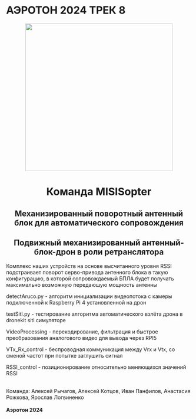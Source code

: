 # АЭРОТОН 2024 ТРЕК 8

<div align="center">
  <a href="https://t.me/leshquin">
    <img width="400" height="400" src="https://png.pngtree.com/png-clipart/20220921/ourmid/pngtree-drone-flying-on-transparent-background-png-image_6209864.png">
  </a>
    <h1><b> Команда MISISopter</b></h3>
  <h2 >Механизированный поворотный антенный блок для автоматического сопровождения</h2>
</div>

<h2 align="center"> Подвижный механизированный антенный-блок-дрон в роли ретранслятора</h2>
<p>Комплекс наших устройств на основе высчитанного уровня RSSI подстраивает поворот серво-привода антенного блока в такую конфигурацию, в которой сопровождаемый БПЛА будет получать максимально возможную передаюшую мощность антенны</p>
<p>detectAruco.py - алгоритм инициализации видеопотока с камеры подключенной к Raspberry Pi 4 установленной на дрон</p>
<p>testSitl.py - тестирование алгоритма автоматического взлёта дрона в dronekit sitl симуляторе</p>
<p>VideoProcessing - перекодирование, фильтрация и быстрое преобразования аналогового видео для вывода через RPI5</p>
<p>VTx_Rx_control - беспроводная коммуникация между Vrx и Vtx, со сменой частот при попытке заглушить сигнал</p>
<p>RSSI_control - позиционирование относительно меняющихся значений RSSI</p>



<br/>
Команда: Алексей Рычагов, Алексей Котцов, Иван Панфилов, Анастасия Рожкова, Ярослав Логвиненко
<br/>
<br/>
<b>Аэротон 2024</b>
